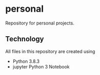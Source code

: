 # personal
Repository for personal projects. 

## Technology
All files in this repository are created using 
- Python 3.8.3
- jupyter Python 3 Notebook

